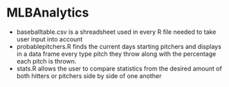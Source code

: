 # MLBAnalytics

- baseballtable.csv is a shreadsheet used in every R file needed to take user input into account
- probablepitchers.R finds the current days starting pitchers and displays in a data frame every type pitch they throw along with the percentage each pitch is thrown.
- stats.R allows the user to compare statistics from the desired amount of both hitters or pitchers side by side of one another
